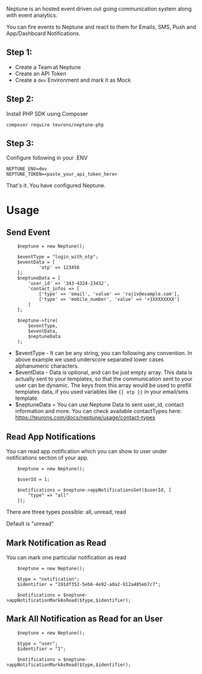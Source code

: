 Neptune is an hosted event driven out going communication system along with event analytics.

You can fire events to Neptune and react to them for Emails, SMS, Push and App/Dashboard Notifications.

## Step 1:

- Create a Team at Neptune
- Create an API Token
- Create a `dev` Environment and mark it as Mock

## Step 2:

Install PHP SDK using Composer

`composer require teurons/neptune-php`

## Step 3:

Configure following in your .ENV

```
NEPTUNE_ENV=dev
NEPTUNE_TOKEN=<paste_your_api_token_here>
```

That's it. You have configured Neptune.

# Usage

## Send Event

```
    $neptune = new Neptune();

    $eventType = "login_with_otp";
    $eventData = [
            'otp' => 123456
    ];
    $neptuneData = [
        'user_id' => '343-4324-23432',
        'contact_infos => [
            ['type' => 'email', 'value' => 'rajiv@example.com'],
            ['type' => 'mobile_number', 'value' => '+1XXXXXXXX']
        ]
    ];

    $neptune->fire(
        $eventType,
        $eventData,
        $neptuneData
    );
```

- $eventType - It can be any string, you can following any convention. In above example we used underscore separated lower cases alphanumeric characters.
- $eventData - Data is optional, and can be just empty array. This data is actually sent to your templates, so that the communication sent to your user can be dynamic. The keys from this array would be used to prefill templates data, if you used variables like `{{ otp }}` in your email/sms template.
- $neptuneData = You can use Neptune Data to sent user_id, contact information and more. You can check available contactTypes here: https://teurons.com/docs/neptune/usage/contact-types

## Read App Notifications

You can read app notification which you can show to user under notifications section of your app.

```
    $neptune = new Neptune();

    $userId = 1;

    $notifications = $neptune->appNotificationsGet($userId, [
        "type" => "all"
    ]);
```

There are three types possible: all, unread, read

Default is "unread"

## Mark Notification as Read

You can mark one particular notification as read

```
    $neptune = new Neptune();

    $type = "notification";
    $identifier = "191df352-5eb6-4e92-a0a2-912a485eb7c7";

    $notifications = $neptune->appNotificationMarkAsRead($type,$identifier);
```

## Mark All Notification as Read for an User

```
    $neptune = new Neptune();

    $type = "user";
    $identifier = "1";

    $notifications = $neptune->appNotificationMarkAsRead($type,$identifier);
```

